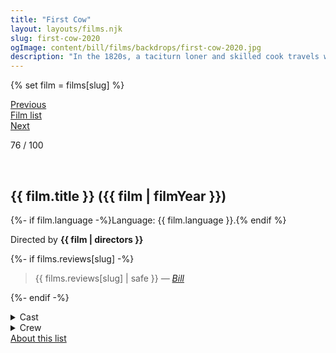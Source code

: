 ```yaml
---
title: "First Cow"
layout: layouts/films.njk
slug: first-cow-2020
ogImage: content/bill/films/backdrops/first-cow-2020.jpg
description: "In the 1820s, a taciturn loner and skilled cook travels west to Oregon Territory, where he meets a Chinese immigrant also seeking his fortune. Soon the two team up on a dangerous scheme to steal milk from the wealthy landowner’s prized Jersey cow – the first, and only, in the territory."
---
```


{% set film = films[slug] %}

<nav class="films">
  <div class="prev">
    <a href="../eternal-beauty-2020"><i class="fa-solid fa-chevron-left fa-xs"></i> Previous</a>
  </div>
  <div>
    <a href="../">Film list</a>
  </div>
  <div class="next">
    <a href="../limbo-2020">Next <i class="fa-solid fa-chevron-right fa-xs"></i></a>
  </div>
</nav>

<p>76 / 100</p>

<article class="film slug-first-cow-2020">
  <div class="backdrop-and-poster">
    <img class="poster" src="../films/posters/{{ slug }}.jpg" alt="">
    <img class="backdrop" src="../films/backdrops/{{ slug }}.jpg" alt="">
  </div>

  <h1>{{ film.title }} ({{ film | filmYear }})</h1>

  <p>
    {%- if film.language -%}Language: {{ film.language }}.{% endif %}
    
  </p>

  <p class="director">
    Directed by <strong>{{ film | directors }}</strong>
  </p>

  {%- if films.reviews[slug] -%}
    <blockquote> 
      {{ films.reviews[slug] | safe }} <em>—&nbsp;<a href="/bill">Bill</a></em>
    </blockquote> 
  {%- endif -%}

  <details>
    <summary>
      Cast
    </summary>
    <ul>
      {%- for cast in film.credits.cast -%}
        <li>
          {{ cast.name }} as <em>{{ cast.character }}</em>
        </li>
      {%- endfor -%}
    </ul>
  </details>

  <details>
    <summary>
      Crew
    </summary>
    <ul>
      {%- for crew in film.credits.crew -%}
        <li>
          {{ crew.name }} &mdash; <em>{{ crew.job }}</em>
        </li>
      {%- endfor -%}
    </ul>
  </details>

</article>
<footer>
  <a href="../about">About this list</a>
</footer>
